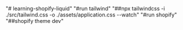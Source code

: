 "# learning-shopify-liquid"
"#run tailwind"
"##npx tailwindcss -i ./src/tailwind.css -o ./assets/application.css --watch"
"#run shopify"
"##shopify theme dev"
